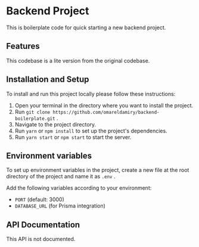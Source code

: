 # Backend Project

This is boilerplate code for quick starting a new backend project.

## Features

This codebase is a lite version from the original codebase.

## Installation and Setup

To install and run this project locally please follow these instructions:

1. Open your terminal in the directory where you want to install the project.
2. Run `git clone https://github.com/omareldamiry/backend-boilerplate.git` .
3. Navigate to the project directory.
4. Run `yarn` or `npm install` to set up the project's dependencies.
5. Run `yarn start` or `npm start` to start the server.

## Environment variables

To set up environment variables in the project, create a new file at the root directory of the project and name it as `.env` .

Add the following variables according to your environment:
- `PORT` (default: 3000)
- `DATABASE_URL` (for Prisma integration)

## API Documentation

This API is not documented.